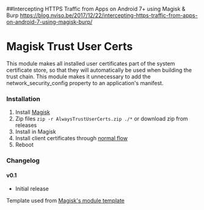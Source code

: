 ##Intercepting HTTPS Traffic from Apps on Android 7+ using Magisk & Burp
https://blog.nviso.be/2017/12/22/intercepting-https-traffic-from-apps-on-android-7-using-magisk-burp/

# Magisk Trust User Certs
This module makes all installed user certificates part of the system certificate store, so that they will automatically be used when building the trust chain. This module makes it unnecessary to add the network_security_config property to an application's manifest.

### Installation
1. Install [Magisk](https://forum.xda-developers.com/apps/magisk/official-magisk-v7-universal-systemless-t3473445)
2. Zip files `zip -r AlwaysTrustUserCerts.zip ./*` or download zip from releases
3. Install in Magisk
4. Install client certificates through [normal flow](https://support.portswigger.net/customer/portal/articles/1841102-installing-burp-s-ca-certificate-in-an-android-device)
5. Reboot

### Changelog
#### v0.1
* Initial release

Template used from [Magisk's module template](https://github.com/topjohnwu/magisk-module-template)

